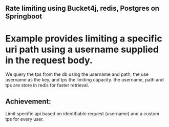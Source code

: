 ## Rate limiting using Bucket4j, redis, Postgres on Springboot

# Example provides limiting a specific uri path using a username supplied in the request body.

We query the tps from the db using the username and path, the use username as the key, 
and tps the limiting capacity. the username, path and tps are store in redis for faster retrieval.

## Achievement: 

Limit specific api based on identifiable request (username) and a custom tps for every user.
